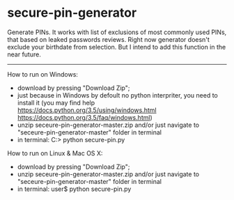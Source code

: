 # secure-pin-generator

Generate PINs. It works with list of exclusions of most commonly used PINs, that based on leaked passwords reviews.
Right now generator doesn't exclude your birthdate from selection. But I intend to add this function in the near future.


-----------------------------------------------------------------------------------------------------

How to run on Windows:

- download by pressing "Download Zip";
- just because in Windows by defoult no python interpriter, you need to install it (you may find help https://docs.python.org/3.5/using/windows.html https://docs.python.org/3.5/faq/windows.html)
- unzip seceure-pin-generator-master.zip and/or just navigate to "seceure-pin-generator-master" folder in terminal
- in terminal: C:\> python secure-pin.py 

How to run on Linux & Mac OS X:

- download by pressing "Download Zip";
- unzip seceure-pin-generator-master.zip and/or just navigate to "seceure-pin-generator-master" folder in terminal
- in terminal: user$ python secure-pin.py 


